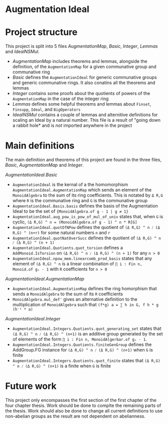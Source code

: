 # Augmentation Ideal



# Project structure

This project is split into 5 files *AugmentationMap*, *Basic*, *Integer*, *Lemmas* and *IdealNSMul*. 
* *AugmentationMap* includes theorems and lemmas, alongside the definition, of the `AugmentationMap` for
    a given communative group and communative ring
* *Basic* defines the `AugmentationIdeal` for generic communative groups and generic communative rings.
    It also conatins all the theorems and lemmas
* *Integer* contains some proofs about the quotients of powers of the `AugmentationMap` in the case of the integer ring
* *Lemmas* defines some helpful theorems and lemmas about `Finset`, `Finsupp`, `Ideal`, and `BigOperators`
* *IdealNSMul* contains a couple of lemmas and alternitive definitions for scaling an Ideal by a natural number. 
    This file is a result of "going down a rabbit hole* and is _not_ imported anywhere in the project

# Main definitions

The main definition and theorems of this project are found in the three files, *Basic*, *AugmentationMap* and *Integer*.

*AugmentationIdeal.Basic*

* `AugmentationIdeal` is the kernal of a the homomorphism `AugmentationIdeal.AugmentationMap` which sends
  an element of the `MonoidAlgebra` to the sum of its ring coefficients. This is notated by `Δ R,G` where
  `R` is the communative ring and `G` is the communative group
* `AugmentationIdeal.Basis.basis` defines the basis of the Augmentation Ideal to be the set of
  `{MonoidAlgebra.of g - 1 | g ≠ 1}`
* `AugmentationIdeal.aug_pow_is_pow_of_mul_of_univ` states that, when `G` is cyclic,
  `(Δ R,G) ^ n = (MonoidAlgebra.of g - 1) ^ n * R[G]`
* `AugmentationIdeal.quotOfNPow` defines the quotient of `(Δ R,G) ^ n ⧸ (Δ R,G) ^ (n+r)` for some
  natural numbers `n` and `r`
* `AugmentationIdeal.quotNatOverSucc` defines the quotient of `(Δ R,G) ^ n ⧸ (Δ R,G) ^ (n + 1)`
* `AugmentationIdeal.Quotients.quot_torsion` defines a `AddMonoid.IsTorsion` on `(Δ R,G) ^ n ⧸ (Δ R,G) ^ (n + 1)`
  for any `n > 0`
* `AugmentationIdeal.npow_mem.linearcomb_prod_basis` states that any element of `(Δ R,G) ^ n` is a linear combination
  of `∏ i : Fin n, Monoid.of gᵢ - 1` with `R` coefficients for `n > 0`

*AugmentationIdeal.AugmentationMap*

* `AugmentationIdeal.AugmentationMap` defines the ring homorphism that sends a `MonoidAlgebra` to the sum of its
  `R` coefficients
* `MonoidAlgebra.mul_def'` gives an alternative definition to the multiplication of `MonoidAlgebra` such that
   `(f*g) a = ∑ h in G, f h * g (h⁻¹ * a)`

*AugmentationIdeal.Integer*

* `AugmentationIdeal.Integers.Quotients.quot_generating_set` states that `(Δ R,G) ^ n ⧸ (Δ R,G) ^ (n+1)` is
  an additive group generated by the set of elements of the form `∏ i : Fin n, MonoidAlgerbar.of gᵢ - 1`.
* `AugmentationIdeal.Integers.Quotients.finiteGenGroup` defines the AddGroup.FG instance for
  `(Δ R,G) ^ n ⧸ (Δ R,G) ^ (n+1)` when `G` is finite
* `AugmentationIdeal.Integers.Quotients.quot_finite` states that `(Δ R,G) ^ n ⧸ (Δ R,G) ^ (n+1)` is a finite
  when `G` is finite

# Future work

This project only encompasses the first section of the first chapter of the four chapter thesis. Work should be done to complte the remaining parts of the thesis.
Work should also be done to change all current definitions to use non-abelian groups as the result are not dependent on abelianness. 

